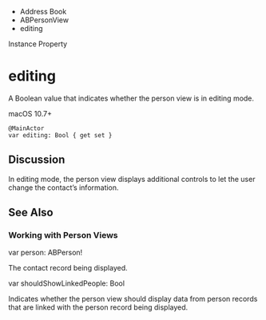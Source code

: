 

- Address Book
- ABPersonView
-  editing 

Instance Property

# editing

A Boolean value that indicates whether the person view is in editing mode.

macOS 10.7+

``` source
@MainActor
var editing: Bool { get set }
```

## Discussion

In editing mode, the person view displays additional controls to let the user change the contact’s information.

## See Also

### Working with Person Views

var person: ABPerson!

The contact record being displayed.

var shouldShowLinkedPeople: Bool

Indicates whether the person view should display data from person records that are linked with the person record being displayed.

